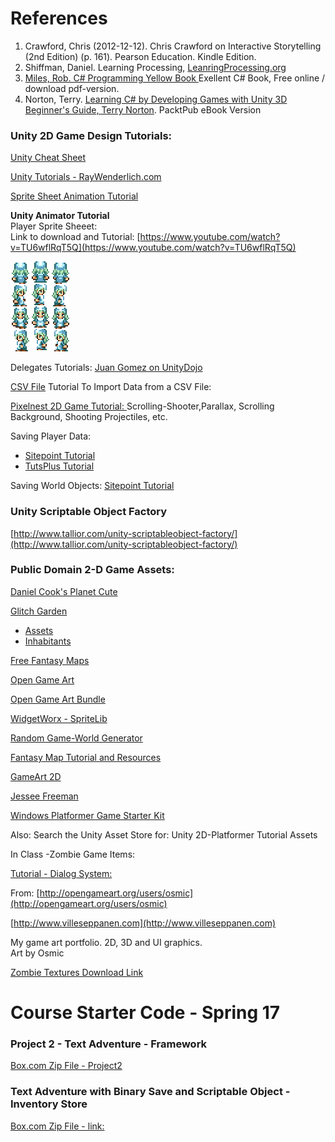 # References

1. Crawford, Chris \(2012-12-12\). Chris Crawford on Interactive Storytelling \(2nd Edition\) \(p. 161\). Pearson Education. Kindle Edition.
2. Shiffman, Daniel.  Learning Processing, [LeanringProcessing.org ](learningprocessing.org)
3. [Miles, Rob. C\# Programming Yellow Book ](http://www.robmiles.com/c-yellow-book/) Exellent C\# Book, Free online / download pdf-version.
4. Norton, Terry. [Learning C\# by Developing Games with Unity 3D Beginner's Guide, Terry Norton](http://www.amazon.com/Learning-Developing-Games-Unity-Beginners-ebook/dp/B00FFUL9LY).  PacktPub eBook Version

### Unity 2D Game Design Tutorials:

[Unity Cheat Sheet](https://www.raywenderlich.com/181367/unity-cheat-sheet-quick-reference-2018)

[Unity Tutorials - RayWenderlich.com](https://www.raywenderlich.com/category/unity)

[Sprite Sheet Animation Tutorial ](http://michaelcummings.net/mathoms/creating-2d-animated-sprites-using-unity-4.3)

**Unity Animator Tutorial**  
Player Sprite Sheeet:   
Link to download and Tutorial: [https://www.youtube.com/watch?v=TU6wflRqT5Q](https://www.youtube.com/watch?v=TU6wflRqT5Q)

![](Player.png)

Delegates Tutorials:   [Juan Gomez on UnityDojo](http://unitydojo.blogspot.com/2015/03/how-to-use-delegates-in-unity-like-boss.html)

[CSV File](http://bravenewmethod.com/2014/09/13/lightweight-csv-reader-for-unity/) Tutorial To Import Data from a CSV File:

[Pixelnest 2D Game Tutorial: ](http://pixelnest.io/tutorials/2d-game-unity/table-of-contents/)Scrolling-Shooter,Parallax, Scrolling Background, Shooting Projectiles, etc.

Saving Player Data:

* [Sitepoint Tutorial](http://www.sitepoint.com/saving-and-loading-player-game-data-in-unity/) 
* [TutsPlus Tutorial](http://gamedevelopment.tutsplus.com/tutorials/how-to-save-and-load-your-players-progress-in-unity--cms-20934)

Saving World Objects: [Sitepoint Tutorial](http://www.sitepoint.com/mastering-save-and-load-functionality-in-unity-5/)

### Unity Scriptable Object Factory

[http://www.tallior.com/unity-scriptableobject-factory/](http://www.tallior.com/unity-scriptableobject-factory/)

### Public Domain 2-D Game Assets:

[Daniel Cook's Planet Cute](http://www.lostgarden.com/2007/05/dancs-miraculously-flexible-game.html)

[Glitch Garden](http://www.glitchthegame.com/public-domain-game-art/)

* [Assets](https://github.com/ThirdPartyNinjas/GlitchAssets)
* [Inhabitants](https://github.com/ThirdPartyNinjas/GlitchAssets-Inhabitants)

[Free Fantasy Maps](http://freefantasymaps.org/free-fantasy-maps/)

[Open Game Art](http://opengameart.org/)

[Open Game Art Bundle](http://open.commonly.cc/)

[WidgetWorx - SpriteLib](http://www.widgetworx.com/spritelib/)

[Random Game-World Generator](http://donjon.bin.sh/)

[Fantasy Map Tutorial and Resources](http://calthyechild.deviantart.com/art/Fantasy-Map-TutorialxResources-258559867)

[GameArt 2D](http://www.gameart2d.com/freebies.html)

[Jessee Freeman](http://jessefreeman.com/game-art-packs/)

[Windows Platformer Game Starter Kit](http://platformstarterkit.azurewebsites.net/)

Also: Search the Unity Asset Store for: Unity 2D-Platformer Tutorial Assets

In Class -Zombie Game Items:

[Tutorial - Dialog System:](http://www.indiana.edu/~gamedev/2015/09/27/creating-a-visual-novel-in-unity/)


From: [http://opengameart.org/users/osmic](http://opengameart.org/users/osmic)

[http://www.villeseppanen.com](http://www.villeseppanen.com)

My game art portfolio. 2D, 3D and UI graphics.  
Art by Osmic

[Zombie Textures Download Link](https://utdallas.box.com/zombieTextures)

# Course Starter Code - Spring 17

### Project 2 - Text Adventure - Framework

[Box.com Zip File - Project2](https://utdallas.box.com/v/CS2335Project2StarterCodeS17)



### Text Adventure with Binary Save and Scriptable Object - Inventory Store

[Box.com Zip File - link:](https://utdallas.box.com/v/MiniGame-SaveAndScriptableObj)




